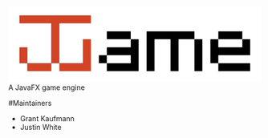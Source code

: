 ![JGame](https://raw.githubusercontent.com/grantkaufmann/game/master/src/main/resources/JGame.png "JGame")
A JavaFX game engine

#Maintainers
- Grant Kaufmann
- Justin White
